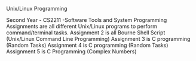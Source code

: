 Unix/Linux Programming

Second Year - CS2211
-Software Tools and System Programming
	Assignments are all different Unix/Linux programs to perform command/terminal tasks.
	Assignment 2 is all Bourne Shell Script (Unix/Linux Command Line Programming)
	Assignment 3 is C programming (Random Tasks)
	Assignment 4 is C programming (Random Tasks)
	Assignment 5 is C Programming (Complex Numbers)